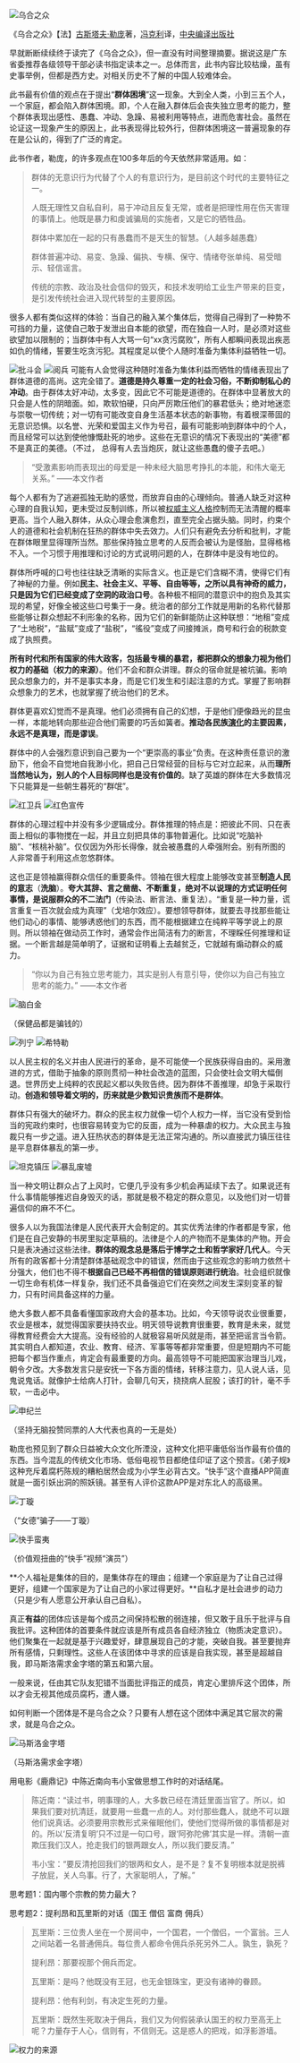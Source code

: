 ![乌合之众](the-crowd.jpg)

《乌合之众》【法】[古斯塔夫·勒庞](http://baike.baidu.com/item/%E5%8F%A4%E6%96%AF%E5%A1%94%E5%A4%AB%C2%B7%E5%8B%92%E5%BA%9E "古斯塔夫·勒庞")著，[冯克利](http://baike.baidu.com/item/%E5%86%AF%E5%85%8B%E5%88%A9 "冯克利")译，[中央编译出版社](http://baike.baidu.com/item/%E4%B8%AD%E5%A4%AE%E7%BC%96%E8%AF%91%E5%87%BA%E7%89%88%E7%A4%BE "中央编译出版社")

早就断断续续终于读完了《乌合之众》，但一直没有时间整理摘要。据说这是广东省委推荐各级领导干部必读书指定读本之一。总体而言，此书内容比较枯燥，虽有史事举例，但都是西方史。对相关历史不了解的中国人较难体会。

此书最有价值的观点在于提出“**群体困境**”这一现象。大到全人类，小到三五个人，一个家庭，都会陷入群体困境。即，个人在融入群体后会丧失独立思考的能力，整个群体表现出感性、愚蠢、冲动、急躁、易被利用等特点，进而危害社会。虽然在论证这一现象产生的原因上，此书表现得比较外行，但群体困境这一普遍现象的存在是公认的，得到了广泛的肯定。

此书作者，勒庞，的许多观点在100多年后的今天依然非常适用。如：
> 群体的无意识行为代替了个人的有意识行为，是目前这个时代的主要特征之一。
> 
> 人既无理性又自私自利，易于冲动且反复无常，或者是把理性用在伤天害理的事情上。他既是暴力和虔诚骗局的实施者，又是它的牺牲品。
> 
> 群体中累加在一起的只有愚蠢而不是天生的智慧。（人越多越愚蠢）
> 
> 群体普遍冲动、易变、急躁、偏执、专横、保守、情绪夸张单纯、易受暗示、轻信谣言。
> 
> 传统的宗教、政治及社会信仰的毁灭，和技术发明给工业生产带来的巨变，是引发传统社会进入现代转型的主要原因。

很多人都有类似这样的体验：当自己的融入某个集体后，觉得自己得到了一种势不可挡的力量，这使自己敢于发泄出自本能的欲望，而在独自一人时，是必须对这些欲望加以限制的；当群体中有人大骂一句“xx贪污腐败”，所有人都瞬间表现出疾恶如仇的情绪，誓要生吃贪污犯。其程度足以使个人随时准备为集体利益牺牲一切。

![批斗会](criticism-meeting.jpg)
![阅兵](parade.jpg)
可能有人会觉得这种随时准备为集体利益而牺牲的情绪表现出了群体道德的高尚。这完全错了。**道德是持久尊重一定的社会习俗，不断抑制私心的冲动**。由于群体太好冲动，太多变，因此它不可能是道德的。在群体中显著放大的只会是人性的阴暗面。如，欺软怕硬，只向严厉欺压他们的暴君低头；绝对地迷恋与崇敬一切传统；对一切有可能改变自身生活基本状态的新事物，有着根深蒂固的无意识恐惧。以名誉、光荣和爱国主义作为号召，最有可能影响到群体中的个人，而且经常可以达到使他慷慨赴死的地步。这些在无意识的情况下表现出的“美德”都不是真正的美德。（不过， 总得有人去当炮灰，就让这些愚蠢的傻子去吧。）
> “受激素影响而表现出的母爱是一种未经大脑思考挣扎的本能，和伟大毫无关系。”
> ——本文作者

每个人都有为了逃避孤独无助的感觉，而放弃自由的心理倾向。普通人缺乏对这种心理的自我认知，更未受过反制训练，所以被[权威主义人格](http://baike.baidu.com/item/%E6%9D%83%E5%A8%81%E4%B8%BB%E4%B9%89%E4%BA%BA%E6%A0%BC "权威主义人格")控制而无法清醒的概率更高。当个人融入群体，从众心理会愈演愈烈，直至完全占据头脑。同时，约束个人的道德和社会机制在狂热的群体中失去效力。人们只有避免去分析和批判，才能在群体眼里显得理所当然。那些保持独立思考的人反而会被认为是怪胎，显得格格不入。一个习惯于用推理和讨论的方式说明问题的人，在群体中是没有地位的。

群体所呼喊的口号也往往缺乏清晰的实际含义。也正是它们含糊不清，使得它们有了神秘的力量。例如**民主、社会主义、平等、自由等等，之所以具有神奇的威力，只是因为它们已经变成了空洞的政治口号**。各种极不相同的潜意识中的抱负及其实现的希望，好像全被这些口号集于一身。统治者的部分工作就是用新的名称代替那些能够让群众想起不利形象的名称，因为它们的新鲜能防止这种联想：“地租”变成了“土地税”，“盐赋”变成了“盐税”，“徭役”变成了间接摊派，商号和行会的税款变成了执照费。

**所有时代和所有国家的伟大政客，包括最专横的暴君，都把群众的想象力视为他们权力的基础（权力的来源）**。他们不会和群众讲理。群众的宿命就是被坑骗。影响民众想象力的，并不是事实本身，而是它们发生和引起注意的方式。掌握了影响群众想象力的艺术，也就掌握了统治他们的艺术。

群体更喜欢幻觉而不是真理。他们必须拥有自己的幻想，于是他们便像趋光的昆虫一样，本能地转向那些迎合他们需要的巧舌如簧者。**推动各民族<u>演化</u>的主要因素，永远不是真理，而是谬误**。

群体中的人会强烈意识到自己要为一个“更崇高的事业”负责。在这种责任意识的激励下，他会不自觉地自我渺小化，把自己日常经营的目标与它对立起来，从而**理所当然地认为，别人的个人目标同样也是没有价值的**。缺了英雄的群体在大多数情况下只能算是一些朝生暮死的“群氓”。

![红卫兵](the-red-guard.jpg)
![红色宣传](red-billboard.jpg)

群体的心理过程中并没有多少逻辑成分。群体推理的特点是：把彼此不同、只在表面上相似的事物搅在一起，并且立刻把具体的事物普遍化。比如说“吃脑补脑”、“核桃补脑”。仅仅因为外形长得像，就会被愚蠢的人牵强附会。别有所图的人非常善于利用这点忽悠群体。

这也正是领袖赢得群众信任的重要条件。领袖在很大程度上能够改变甚至**制造人民的意志**（**洗脑**）。**夸大其辞、言之凿凿、不断重复，绝对不以说理的方式证明任何事情，是说服群众的不二法门**（传染法、断言法、重复法）。“重复是一种力量，谎言重复一百次就会成为真理”（戈培尔效应）。要想领导群体，就要去寻找那些能让他们动心的事情、能够诱惑他们的东西，而不能根据建立在纯粹平等学说上的原则。所以领袖在做动员工作时，通常会作出简洁有力的断言，不理睬任何推理和证据。一个断言越是简单明了，证据和证明看上去越贫乏，它就越有煽动群众的威力。
> “你以为自己有独立思考能力，其实是别人有意引导，使你以为自己有独立思考的能力。”
> ——本文作者

![脑白金](naobaijin.jpg)

（保健品都是骗钱的）

![列宁](lenin.jpg)
![希特勒](hitler.jpg)

以人民主权的名义并由人民进行的革命，是不可能使一个民族获得自由的。采用激进的方式，借助于抽象的原则贯彻一种社会改造的蓝图，只会使社会文明大幅倒退。世界历史上纯粹的农民起义都以失败告终。因为群体不善推理，却急于采取行动。**创造和领导着文明的，历来就是少数知识贵族而不是群体**。

群体只有强大的破坏力。群众的民主权力就像一切个人权力一样，当它没有受到恰当的宪政约束时，也很容易转变为它的反面，成为一种暴虐的权力。大众民主与独裁只有一步之遥。进入狂热状态的群体是无法正常沟通的。所以直接武力镇压往往是平息群体暴乱的第一步。

![坦克镇压](tank-repression.jpg)
![暴乱废墟](riot-ruins.jpg)

当一种文明让群众占了上风时，它便几乎没有多少机会再延续下去了。如果说还有什么事情能够推迟自身毁灭的话，那就是极不稳定的群众意见，以及他们对一切普遍信仰的麻不不仁。

很多人以为我国法律是人民代表开大会制定的。其实优秀法律的作者都是专家，他们是在自己安静的书房里拟定草稿的。法律是个人的产物而不是集体的产物。开会只是表决通过这些法律。**群体的观念总是落后于博学之士和哲学家好几代人**。今天所有的政客都十分清楚群体基础观念中的错误，然而由于这些观念的影响力依然十分强大，他们也不得不**根据自己已经不再相信的错误原则进行统治**。社会组织就像一切生命有机体一样复杂，我们还不具备强迫它们在突然之间发生深刻变革的智力，只有时间具备这样的力量。

绝大多数人都不具备看懂国家政府大会的基本功。比如，今天领导说农业很重要，农业是根本，就觉得国家要扶持农业。明天领导说教育很重要，教育是未来，就觉得教育经费会大大提高。没有经验的人就极容易听风就是雨，甚至把谣言当令箭。其实明白人都知道，农业、教育、经济、军事等等都非常重要，但是短期内不可能把每个都当作重点，肯定会有最重要的方向。最高领导不可能把国家治理当儿戏，朝令夕改。大多数发言只是安抚一下各方面的情绪，转移注意力，见人说人话，见鬼说鬼话。就像护士给病人打针，会聊几句天，挠挠病人屁股；该打的针，毫不手软，一击必中。

![申纪兰](shenjilan.jpg)

（坚持无脑投赞同票的人大代表也真的一无是处）

勒庞也预见到了群众日益被大众文化所湮没，这种文化把平庸低俗当作最有价值的东西。当今混乱的传统文化市场、低俗电视节目都绝佳印证了这个预言。《弟子规》这种充斥着腐朽陈规的糟粕居然会成为小学生必背古文。“快手”这个直播APP简直就是一面引妖出洞的照妖镜。甚至有人评价这款APP是对东北人的高级黑。

![丁璇](dingxuan.jpg)

（“女德”骗子——丁璇）

![快手蛮夷](barbarian.jpg)

（价值观扭曲的“快手”视频“演员”）

**个人福祉是集体的目的，是集体存在的理由；组建一个家庭是为了让自己过得更好，组建一个国家是为了让自己的小家过得更好。**自私才是社会进步的动力（只是少有人愿意公开承认自己自私）。

真正**有益**的团体应该是每个成员之间保持松散的弱连接，但又敢于且乐于批评与自我批评。这种团体的首要条件就应该是所有成员各自经济独立（物质决定意识）。他们聚集在一起就是基于兴趣爱好，肆意展现自己的才能，突破自我。甚至要抛弃所有感情，只剩理性。这些人在该团体中寻求的应该是自我实现，甚至是超越自我，即马斯洛需求金字塔的第五和第六层。

一般来说，任由其它队友犯错不当面批评指正的成员，肯定心里排斥这个团体，所以才会无视其他成员腐朽，遭人嫌。

如何判断一个团体是不是乌合之众？只要有人想在这个团体中满足其它层次的需求，就是乌合之众。

![马斯洛金字塔](maslow-pyramid.jpg)

（马斯洛需求金字塔）

用电影《鹿鼎记》中陈近南向韦小宝做思想工作时的对话结尾。
> 陈近南：“读过书，明事理的人，大多数已经在清廷里面当官了。所以，如果我们要对抗清廷，就要用一些蠢一点的人。对付那些蠢人，就绝不可以跟他们说真话。必须要用宗教形式来催眠他们，使他们觉得所做的事情都是对的。所以‘反清复明’只不过是一句口号，跟‘阿弥陀佛’其实是一样。清朝一直欺压我们汉人，抢走我们的银两跟女人，所以我们要反清。”
> 
> 韦小宝：“要反清抢回我们的银两和女人，是不是？复不复明根本就是脱裤子放屁，关人鸟事。行了，大家聪明人，了解。”

思考题1：国内哪个宗教的势力最大？

思考题2：提利昂和瓦里斯的对话（国王 僧侣 富商 佣兵）
> 瓦里斯：三位贵人坐在一个房间中，一个国君，一个僧侣，一个富翁。三人之间站着一名普通佣兵。每位贵人都命令佣兵杀死另外二人。孰生，孰死？
> 
> 提利昂：那要视那个佣兵而定。
> 
> 瓦里斯：是吗？他既没有王冠，也无金银珠宝，更没有诸神的眷顾。
> 
> 提利昂：他有利剑，有决定生死的力量。
> 
> 瓦里斯：既然生死取决于佣兵，我们又为何假装承认国王的权力至高无上呢？力量存于人心，信则有，不信则无。这是惑人的把戏，如浮影游墙。

![权力的来源](source-of-power.jpg)